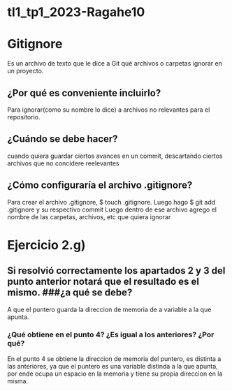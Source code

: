 # tl1_tp1_2023-Ragahe10

# Gitignore
Es un archivo de texto que le dice a Git qué archivos o carpetas ignorar en un proyecto.
## ¿Por qué es conveniente incluirlo?
Para ignorar(como su nombre lo dice) a archivos no relevantes para el repositorio.
## ¿Cuándo se debe hacer?
cuando quiera guardar ciertos avances en un commit, descartando ciertos archivos que no concidere reelevantes
## ¿Cómo configuraría el archivo .gitignore?
Para crear el archivo .gitignore, $ touch .gitignore. Luego hago $ git add .gitignore y su respectivo commit
Luego dentro de ese archivo agrego el nombre de las carpetas, archivos, etc que quiera ignorar

# Ejercicio 2.g)
## Si resolvió correctamente los apartados 2 y 3 del punto anterior notará que el resultado es el mismo. ###¿a qué se debe? 
A que el puntero guarda la direccion de memoria de a variable a la que apunta.
### ¿Qué obtiene en el punto 4? ¿Es igual a los anteriores? ¿Por qué?
En el punto 4 se obtiene la direccion de memoria del puntero, es distinta a las anteriores,
ya que el puntero es una variable distinda a la que apunta, por ende ocupa un espacio en la memoria y
tiene su propia direccion en la misma.